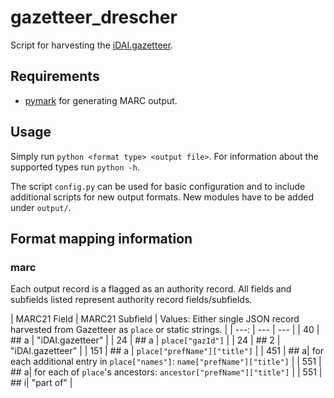 # gazetteer_drescher
Script for harvesting the [iDAI.gazetteer](https://gazetteer.dainst.org/).

## Requirements
* [pymark](https://github.com/edsu/pymarc) for generating MARC output.

## Usage
Simply run `python <format type> <output file>`. For information about the supported types run `python -h`.

The script `config.py` can be used for basic configuration and to include additional scripts for new output formats. New modules have to be added under `output/`.

## Format mapping information

### marc

Each output record is a flagged as an authority record. All fields and subfields listed represent authority record fields/subfields.

| MARC21 Field | MARC21 Subfield | Values: Either single JSON record harvested from Gazetteer as `place` or static strings. |
| ---: | --- | --- |
| 40 | ## a | "iDAI.gazetteer" |
| 24 | ## a | `place["gazId"]` |
| 24 | ## 2 | "iDAI.gazetteer" |
| 151 | ## a | `place["prefName"]["title"]` |
| 451 | ## a| for each additional entry in `place["names"]`: `name["prefName"]["title"]` |
| 551 | ## a| for each of `place`'s ancestors: `ancestor["prefName"]["title"]` |
| 551 | ## i| "part of" |

